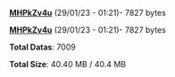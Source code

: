 [**MHPkZv4u**](/data/MHPkZv4u.txt) (29/01/23 - 01:21)- 7827 bytes

[**MHPkZv4u**](/data/MHPkZv4u.txt) (29/01/23 - 01:21)- 7827 bytes

**Total Datas**: 7009

**Total Size**: 40.40 MB / 40.4 MB